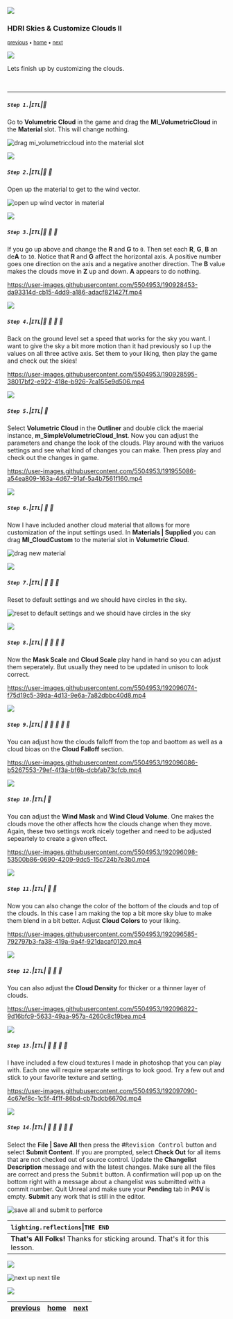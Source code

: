![](../images/line3.png)

### HDRI Skies & Customize Clouds II
<sub>[previous](../) • [home](../README.md#user-content-ue5-lighting) • [next](../)</sub>

![](../images/line3.png)

Lets finish up by customizing the clouds.

<br>

---


##### `Step 1.`\|`ITL`|:small_blue_diamond:

Go to **Volumetric Cloud** in the game and drag the **MI_VolumetricCloud** in the **Material** slot.  This will change nothing.

![drag mi_volumetriccloud into the material slot](images/changeCloudMat.png)

![](../images/line2.png)

##### `Step 2.`\|`ITL`|:small_blue_diamond: :small_blue_diamond: 

Open up the material to get to the wind vector.   

![open up wind vector in material](images/windVector.png)

![](../images/line2.png)

##### `Step 3.`\|`ITL`|:small_blue_diamond: :small_blue_diamond: :small_blue_diamond:

If you go up above and change the **R** and **G** to `0`.  Then set each **R**, **G**, **B** an de**A** to `10`.  Notice that **R** and **G** affect the horizontal axis.  A positive number goes one direction on the axis and a negative another direction.  The **B** value makes the clouds move in **Z** up and down.  **A** appears to do nothing.

https://user-images.githubusercontent.com/5504953/190928453-da93314d-cb15-4dd9-a186-adacf821427f.mp4


![](../images/line2.png)

##### `Step 4.`\|`ITL`|:small_blue_diamond: :small_blue_diamond: :small_blue_diamond: :small_blue_diamond:

Back on the ground level set a speed that works for the sky you want.  I want to give the sky a bit more motion than it had previously so I up the values on all three active axis. Set them to your liking, then play the game and check out the skies!

https://user-images.githubusercontent.com/5504953/190928595-38017bf2-e922-418e-b926-7ca155e9d506.mp4

![](../images/line2.png)

##### `Step 5.`\|`ITL`| :small_orange_diamond:

Select **Volumetric Cloud** in the **Outliner** and double click the maerial instance, **m_SimpleVolumetricCloud_Inst**. Now you can adjust the parameters and change the look of the clouds.  Play around with the variuos settings and see what kind of changes you can make.  Then press play and check out the changes in game.

https://user-images.githubusercontent.com/5504953/191955086-a54ea809-163a-4d67-91af-5a4b7561f160.mp4

![](../images/line2.png)

##### `Step 6.`\|`ITL`| :small_orange_diamond: :small_blue_diamond:

Now I have included another cloud material that allows for more customization of the input settings used. In **Materials | Supplied** you can drag **MI_CloudCustom** to the material slot in **Volumetric Cloud**.

![drag new material](images/addMICloudCustom.png)

![](../images/line2.png)

##### `Step 7.`\|`ITL`| :small_orange_diamond: :small_blue_diamond: :small_blue_diamond:

Reset to default settings and we should have circles in the sky.

![reset to default settings and we should have circles in the sky](images/defaultSettings.png)

![](../images/line2.png)

##### `Step 8.`\|`ITL`| :small_orange_diamond: :small_blue_diamond: :small_blue_diamond: :small_blue_diamond:

Now the **Mask Scale** and **Cloud Scale** play hand in hand so you can adjust them seperately.  But usually they need to be updated in unison to look correct.

https://user-images.githubusercontent.com/5504953/192096074-f75d19c5-39da-4d13-9e6a-7a82dbbc40d8.mp4

![](../images/line2.png)

##### `Step 9.`\|`ITL`| :small_orange_diamond: :small_blue_diamond: :small_blue_diamond: :small_blue_diamond: :small_blue_diamond:

You can adjust how the clouds falloff from the top and baottom as well as a cloud bioas on the **Cloud Falloff** section.

https://user-images.githubusercontent.com/5504953/192096086-b5267553-79ef-4f3a-bf6b-dcbfab73cfcb.mp4

![](../images/line2.png)

##### `Step 10.`\|`ITL`| :large_blue_diamond:

You can adjust the **Wind Mask** and **Wind Cloud Volume**.  One makes the clouds move the other affects how the clouds change when they move.  Again, these two settings work nicely together and need to be adjusted sepeartely to create a given effect.

https://user-images.githubusercontent.com/5504953/192096098-53500b86-0690-4209-9dc5-15c724b7e3b0.mp4

![](../images/line2.png)

##### `Step 11.`\|`ITL`| :large_blue_diamond: :small_blue_diamond: 

Now you can also change the color of the bottom of the clouds and top of the clouds.  In this case I am making the top a bit more sky blue to make them blend in a bit better. Adjust **Cloud Colors** to your liking.

https://user-images.githubusercontent.com/5504953/192096585-792797b3-fa38-419a-9a4f-921dacaf0120.mp4

![](../images/line2.png)

##### `Step 12.`\|`ITL`| :large_blue_diamond: :small_blue_diamond: :small_blue_diamond: 

You can also adjust the **Cloud Density** for thicker or a thinner layer of clouds.

https://user-images.githubusercontent.com/5504953/192096822-9d16bfc9-5633-49aa-957a-4260c8c19bea.mp4

![](../images/line2.png)

##### `Step 13.`\|`ITL`| :large_blue_diamond: :small_blue_diamond: :small_blue_diamond:  :small_blue_diamond: 

I have included a few cloud textures I made in photoshop that you can play with.  Each one will require separate settings to look good. Try a few out and stick to your favorite texture and setting.

https://user-images.githubusercontent.com/5504953/192097090-4c67ef8c-1c5f-4f1f-86bd-cb7bdcb6670d.mp4

![](../images/line2.png)

##### `Step 14.`\|`ITL`| :large_blue_diamond: :small_blue_diamond: :small_blue_diamond: :small_blue_diamond:  :small_blue_diamond: 

Select the **File | Save All** then press the #<kbd>Revision Control</kbd> button and select **Submit Content**.  If you are prompted, select **Check Out** for all items that are not checked out of source control. Update the **Changelist Description** message and with the latest changes. Make sure all the files are correct and press the <kbd>Submit</kbd> button. A confirmation will pop up on the bottom right with a message about a changelist was submitted with a commit number. Quit Unreal and make sure your **Pending** tab in **P4V** is empty. **Submit** any work that is still in the editor.

![save all and submit to perforce](images/submitP4.png)

| `lighting.reflections`\|`THE END`| 
| :--- |
| **That's All Folks!** Thanks for sticking around. That's it for this lesson. |

![](../images/line.png)

<!-- <img src="https://via.placeholder.com/1000x100/45D7CA/000000/?text=The End!"> -->
![next up next tile](images/banner.png)

![](../images/line.png)

| [previous](../)| [home](../README.md#user-content-ue5-lighting) | [next](../)|
|---|---|---|
